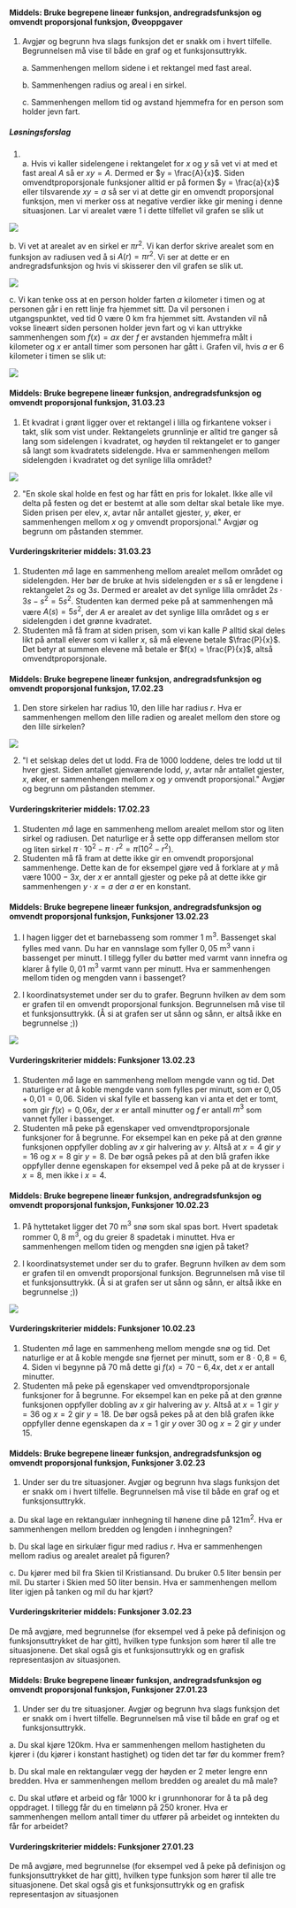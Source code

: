 #### Middels: Bruke begrepene lineær funksjon, andregradsfunksjon og omvendt proporsjonal funksjon,  Øveoppgaver

1. Avgjør og begrunn hva slags funksjon det er snakk om i hvert
    tilfelle. Begrunnelsen må vise til både en graf og et
    funksjonsuttrykk.

    a.  Sammenhengen mellom sidene i et rektangel med fast areal.

    b.  Sammenhengen radius og areal i en sirkel.

    c.  Sammenhengen mellom tid og avstand hjemmefra for en person som
        holder jevn fart.

##### Løsningsforslag

1. \
   a. Hvis vi kaller sidelengene i rektangelet for $x$ og $y$ så vet vi at med et fast areal $A$ så er $xy = A$. Dermed er $y = \frac{A}{x}$. Siden omvendtproporsjonale funksjoner alltid er på formen $y = \frac{a}{x}$ eller tilsvarende $xy = a$ så ser vi at dette gir en omvendt proporsjonal funksjon, men vi merker oss at negative verdier ikke gir mening i denne situasjonen. Lar vi arealet være $1$ i dette tilfellet vil grafen se slik ut

![](https://raw.githubusercontent.com/Andremartiny/MA-173/main/img/2023-03-27-11-41-05.png)

   b. Vi vet at arealet av en sirkel er $\pi r^2$. Vi kan derfor skrive arealet som en funksjon av radiusen ved å si $A(r) = \pi r^2$. Vi ser at dette er en andregradsfunksjon og hvis vi skisserer den vil grafen se slik ut.

![](https://raw.githubusercontent.com/Andremartiny/MA-173/main/img/2023-03-27-11-42-05.png)

   c. Vi kan tenke oss at en person holder farten $a$ kilometer i timen og at personen går i en rett linje fra hjemmet sitt. Da vil personen i utgangspunktet, ved tid $0$ være $0$ km fra hjemmet sitt. Avstanden vil nå vokse lineært siden personen holder jevn fart og vi kan uttrykke sammenhengen som $f(x) = ax$ der $f$ er avstanden hjemmefra målt i kilometer og $x$ er antall timer som personen har gått i. Grafen vil, hvis $a$ er $6$ kilometer i timen se slik ut:

![](https://raw.githubusercontent.com/Andremartiny/MA-173/main/img/2023-03-27-11-46-49.png)


#### Middels: Bruke begrepene lineær funksjon, andregradsfunksjon og omvendt proporsjonal funksjon,  31.03.23

1. Et kvadrat i grønt ligger over et rektangel i lilla og  firkantene vokser i takt, slik som vist under. Rektangelets grunnlinje er alltid tre ganger så lang som sidelengen i kvadratet, og høyden til rektangelet er to ganger så langt som kvadratets sidelengde. Hva er sammenhengen mellom sidelengden i kvadratet og det synlige lilla området?

![](https://raw.githubusercontent.com/Andremartiny/MA-173/main/img/2023-03-31-09-23-39.gif)

2. "En skole skal holde en fest og har fått en pris for lokalet. Ikke alle vil delta på festen og det er bestemt at alle som deltar skal betale like mye. Siden prisen per elev, $x$, avtar når antallet gjester, $y$, øker, er sammenhengen mellom $x$ og $y$ omvendt proporsjonal." Avgjør og begrunn om påstanden stemmer.

#### Vurderingskriterier middels:  31.03.23

1. Studenten *må* lage en sammenheng mellom arealet mellom området og sidelengden. Her bør de bruke at hvis sidelengden er $s$ så er lengdene i rektangelet $2s$ og $3s$. Dermed er arealet av det synlige lilla området $2s\cdot 3s - s^2 = 5s^2$. Studenten kan dermed peke på at sammenhengen må være $A(s) = 5s^2$, der $A$ er arealet av det synlige lilla området og $s$ er sidelengden i det grønne kvadratet.
2. Studenten må få fram at siden prisen, som vi kan kalle $P$ alltid skal deles likt på antall elever som vi kaller $x$, så må elevene betale $\frac{P}{x}$. Det betyr at summen elevene må betale er $f(x) = \frac{P}{x}$, altså omvendtproporsjonale.


#### Middels: Bruke begrepene lineær funksjon, andregradsfunksjon og omvendt proporsjonal funksjon,  17.02.23

1. Den store sirkelen har radius $10$, den lille har radius $r$. Hva er sammenhengen mellom den lille radien og arealet mellom den store og den lille sirkelen?

![](https://raw.githubusercontent.com/Andremartiny/MA-173/main/img/2023-03-24-20-27-49.png)

2. "I et selskap deles det ut lodd. Fra de $1000$ loddene, deles tre lodd ut til hver gjest. Siden antallet gjenværende lodd, $y$, avtar når antallet gjester, $x$, øker, er sammenhengen mellom $x$ og $y$ omvendt proporsjonal." Avgjør og begrunn om påstanden stemmer.

#### Vurderingskriterier middels:  17.02.23

1. Studenten *må* lage en sammenheng mellom arealet mellom stor og liten sirkel og radiusen. Det naturlige er å sette opp differansen mellom stor og liten sirkel $\pi\cdot 10^2 - \pi\cdot r^2 = \pi(10^2-r^2)$.
2. Studenten må få fram at dette ikke gir en omvendt proporsjonal sammenhenge. Dette kan de for eksempel gjøre ved å forklare at $y$ må være $1000-3x$, der $x$ er anntall gjester og peke på at dette ikke gir sammenhengen $y\cdot x = a$ der $a$ er en konstant.  


#### Middels: Bruke begrepene lineær funksjon, andregradsfunksjon og omvendt proporsjonal funksjon,  Funksjoner 13.02.23

1. I hagen ligger det et barnebasseng som rommer $1$ m$^3$. Bassenget skal fylles med vann. Du har en vannslage som fyller $0,05$ m$^3$ vann i bassenget per minutt. I tillegg fyller du bøtter med varmt vann innefra og klarer å fylle $0,01$ m$^3$ varmt vann per minutt.  Hva er sammenhengen mellom tiden og mengden vann i bassenget?

2. I koordinatsystemet under ser du to grafer. Begrunn hvilken av dem som er grafen til en omvendt proporsjonal funksjon. Begrunnelsen må vise til et funksjonsuttrykk. (Å si at grafen ser ut sånn og sånn, er altså ikke en begrunnelse ;))

![](https://raw.githubusercontent.com/Andremartiny/MA-173/main/img/2023-03-24-20-48-58.png)

#### Vurderingskriterier middels:  Funksjoner 13.02.23

1. Studenten *må* lage en sammenheng mellom mengde vann og tid. Det naturlige er at å koble mengde vann som fylles per minutt, som er $0,\!05 + 0,\!01 = 0,\!06$. Siden vi skal fylle et basseng kan vi anta et det er tomt, som gir $f(x) =0,\!06x$, der $x$ er antall minutter og $f$ er antall $m^3$ som vannet fyller i bassenget.  
2. Studenten må peke på egenskaper ved omvendtproporsjonale funksjoner for å begrunne. For eksempel kan en peke på at den grønne funksjonen oppfyller dobling av $x$ gir halvering av $y$. Altså at $x= 4$ gir $y=16$ og $x=8$ gir $y = 8$. De bør også pekes på at den blå grafen ikke oppfyller denne egenskapen for eksempel ved å peke på at de krysser i $x= 8$, men ikke i $x= 4$.  


#### Middels: Bruke begrepene lineær funksjon, andregradsfunksjon og omvendt proporsjonal funksjon,  Funksjoner 10.02.23

1. På hyttetaket ligger det $70$ m$^3$ snø som skal spas bort. Hvert spadetak rommer $0,8$ m$^3$, og du greier $8$ spadetak i minuttet. Hva er sammenhengen mellom tiden og mengden snø igjen på taket?

2. I koordinatsystemet under ser du to grafer. Begrunn hvilken av dem som er grafen til en omvendt proporsjonal funksjon. Begrunnelsen må vise til et funksjonsuttrykk. (Å si at grafen ser ut sånn og sånn, er altså ikke en begrunnelse ;))

![](https://raw.githubusercontent.com/Andremartiny/MA-173/main/img/2023-03-24-21-04-39.png)

#### Vurderingskriterier middels:  Funksjoner 10.02.23

1. Studenten *må* lage en sammenheng mellom mengde snø og tid. Det naturlige er at å koble mengde snø fjernet per minutt, som er $8\cdot 0,\!8 = 6,\!4$. Siden vi begynne på $70$ må dette gi $f(x) = 70- 6,\!4x$, det $x$ er antall minutter.
2. Studenten må peke på egenskaper ved omvendtproporsjonale funksjoner for å begrunne. For eksempel kan en peke på at den grønne funksjonen oppfyller dobling av $x$ gir halvering av $y$. Altså at $x= 1$ gir $y=36$ og $x=2$ gir $y = 18$. De bør også pekes på at den blå grafen ikke oppfyller denne egenskapen da $x = 1$ gir $y$ over $30$ og $x= 2$ gir $y$ under $15$.


#### Middels: Bruke begrepene lineær funksjon, andregradsfunksjon og omvendt proporsjonal funksjon,  Funksjoner 3.02.23

1. Under ser du tre situasjoner. Avgjør og begrunn hva slags funksjon det er snakk om i hvert tilfelle. Begrunnelsen må vise til både en graf og et funksjonsuttrykk.

a. Du skal lage en rektangulær innhegning til hønene dine på $121$m$^2$. Hva er sammenhengen mellom bredden og lengden i innhegningen?

b. Du skal lage en sirkulær figur med radius $r$. Hva er sammenhengen mellom radius og arealet arealet på figuren?

c. Du kjører med bil fra Skien til Kristiansand. Du bruker $0.5$ liter bensin per mil. Du starter i Skien med 50 liter bensin. Hva er sammenhengen mellom liter igjen på tanken og mil du har kjørt?

#### Vurderingskriterier middels:  Funksjoner 3.02.23

De må avgjøre, med begrunnelse (for eksempel ved å peke på definisjon og funksjonsuttrykket de har gitt), hvilken type funksjon som hører til alle tre situasjonene. Det skal også gis et funksjonsuttrykk og en grafisk representasjon av situasjonen.

#### Middels: Bruke begrepene lineær funksjon, andregradsfunksjon og omvendt proporsjonal funksjon,  Funksjoner 27.01.23

1. Under ser du tre situasjoner. Avgjør og begrunn hva slags funksjon det er snakk om i hvert tilfelle. Begrunnelsen må vise til både en graf og et funksjonsuttrykk.

a. Du skal kjøre $120$km. Hva er sammenhengen mellom hastigheten du kjører i (du kjører i konstant hastighet) og tiden det tar før du kommer frem?

b. Du skal male en rektangulær vegg der høyden er 2 meter lengre enn bredden. Hva er sammenhengen mellom bredden og arealet du må male?

c. Du skal utføre et arbeid og får 1000 kr i grunnhonorar for å ta på deg oppdraget. I tillegg får du en timelønn på 250 kroner. Hva er sammenhengen mellom antall timer du utfører på arbeidet og inntekten du får for arbeidet?

#### Vurderingskriterier middels:  Funksjoner 27.01.23

De må avgjøre, med begrunnelse (for eksempel ved å peke på definisjon og funksjonsuttrykket de har gitt), hvilken type funksjon som hører til alle tre situasjonene. Det skal også gis et funksjonsuttrykk og en grafisk representasjon av situasjonen

